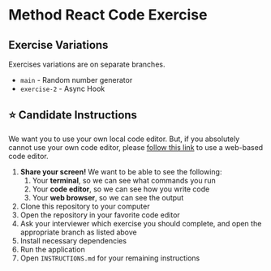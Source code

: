 # Method React Code Exercise

## Exercise Variations

Exercises variations are on separate branches.

- `main` - Random number generator
- `exercise-2` - Async Hook

## ⭐️ Candidate Instructions

We want you to use your own local code editor. But, if you absolutely cannot use your own code editor, please [follow this link](https://stackblitz.com/fork/github/vitejs/vite/tree/main/packages/create-vite/template-react-ts?file=index.html&terminal=dev) to use a web-based code editor.

1. **Share your screen!** We want to be able to see the following:
   1. Your **terminal**, so we can see what commands you run
   1. Your **code editor**, so we can see how you write code
   1. Your **web browser**, so we can see the output
1. Clone this repository to your computer
1. Open the repository in your favorite code editor
1. Ask your interviewer which exercise you should complete, and open the appropriate branch as listed above
1. Install necessary dependencies
1. Run the application
1. Open `INSTRUCTIONS.md` for your remaining instructions
